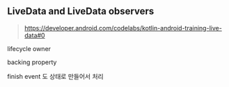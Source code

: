 


## LiveData and LiveData observers

> https://developer.android.com/codelabs/kotlin-android-training-live-data#0



lifecycle owner

backing property

finish event 도 상태로 만들어서 처리
<!--stackedit_data:
eyJoaXN0b3J5IjpbMjU4MjYwNTc2LC0xODczMzg4Nzg5LDIwMj
IwODgyNzhdfQ==
-->